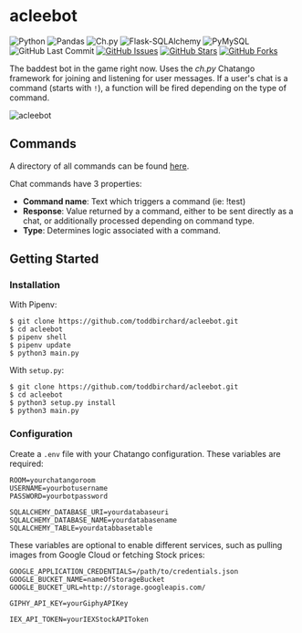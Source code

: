 # acleebot

![Python](https://img.shields.io/badge/python-3.7-blue.svg?longCache=true&style=flat-square&colorA=4c566a&colorB=5e81ac)
![Pandas](https://img.shields.io/badge/pandas-0.24.0-blue.svg?longCache=true&style=flat-square&colorA=4c566a&colorB=5e81ac)
![Ch.py](https://img.shields.io/badge/ch.py-1.3.8-blue.svg?longCache=true&style=flat-square&colorA=4c566a&colorB=5e81ac)
![Flask-SQLAlchemy](https://img.shields.io/badge/Flask--SQLAlchemy-2.3.2-red.svg?longCache=true&style=flat-square&logo=scala&logoColor=white&colorA=4c566a&colorB=bf616a)
![PyMySQL](https://img.shields.io/badge/PyMySQL-v0.9.3-red.svg?longCache=true&style=flat-square&logo=mysql&logoColor=white&colorA=4c566a&colorB=bf616a)
![GitHub Last Commit](https://img.shields.io/github/last-commit/google/skia.svg?style=flat-square&colorA=4c566a&logo=GitHub&colorB=a3be8c)
[![GitHub Issues](https://img.shields.io/github/issues/toddbirchard/acleebot.svg?style=flat-square&colorA=4c566a&logo=GitHub&colorB=ebcb8b)](https://github.com/toddbirchard/acleebot/issues)
[![GitHub Stars](https://img.shields.io/github/stars/toddbirchard/acleebot.svg?style=flat-square&colorA=4c566a&logo=GitHub&colorB=ebcb8b)](https://github.com/toddbirchard/acleebot/stargazers)
[![GitHub Forks](https://img.shields.io/github/forks/toddbirchard/acleebot.svg?style=flat-square&colorA=4c566a&logo=GitHub&colorB=ebcb8b)](https://github.com/toddbirchard/acleebot/network)

The baddest bot in the game right now. Uses the *ch.py* Chatango framework for joining and listening for user messages. If a user's chat is a command (starts with `!`), a function will be fired depending on the type of command.

![acleebot](https://storage.cloud.google.com/toddbirchard-cdn/social/acleebot.jpg)

## Commands

A directory of all commands can be found [here](http://broiestbro.com/commands/).

Chat commands have 3 properties:
* **Command name**: Text which triggers a command (ie: !test)
* **Response**: Value returned by a command, either to be sent directly as a chat, or additionally processed depending on command type.
* **Type**: Determines logic associated with a command.


## Getting Started

### Installation

With Pipenv:

```
$ git clone https://github.com/toddbirchard/acleebot.git
$ cd acleebot
$ pipenv shell
$ pipenv update
$ python3 main.py
```

With `setup.py`:

```
$ git clone https://github.com/toddbirchard/acleebot.git
$ cd acleebot
$ python3 setup.py install
$ python3 main.py
```

### Configuration

Create a `.env` file with your Chatango configuration. These variables are required:

```
ROOM=yourchatangoroom
USERNAME=yourbotusername
PASSWORD=yourbotpassword

SQLALCHEMY_DATABASE_URI=yourdatabaseuri
SQLALCHEMY_DATABASE_NAME=yourdatabasename
SQLALCHEMY_TABLE=yourdatabbasetable
```

These variables are optional to enable different services, such as pulling images from Google Cloud or fetching Stock prices:

```
GOOGLE_APPLICATION_CREDENTIALS=/path/to/credentials.json
GOOGLE_BUCKET_NAME=nameOfStorageBucket
GOOGLE_BUCKET_URL=http://storage.googleapis.com/

GIPHY_API_KEY=yourGiphyAPIKey

IEX_API_TOKEN=yourIEXStockAPIToken
```
